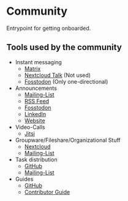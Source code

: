 # Community

Entrypoint for getting onboarded.

## Tools used by the community

- Instant messaging
  - [Matrix](https://matrix.to/#/!TiDqlLmEUaXqTemaLc:matrix.org?via=matrix.org)
  - [Nextcloud Talk](https://scs.sovereignit.de/nextcloud) (Not used)
  - [Fosstodon](https://fosstodon.org/@sovereigncloudstack) (Only one-directional)
- Announcements
  - [Mailing-List](https://scs.sovereignit.de/mailman3/postorius/lists/announce.lists.scs.community/)
  - [RSS Feed](https://scs.community/feed.xml)
  - [Fosstodon](https://fosstodon.org/@sovereigncloudstack)
  - [LinkedIn](https://www.linkedin.com/company/sovereigncloudstack)
  - [Website](https://scs.community)
- Video-Calls
  - [Jitsi](https://conf.scs.koeln:8443/SCS-TECH)
- Groupware/Fileshare/Organizational Stuff
  - [Nextcloud](https://scs.sovereignit.de/nextcloud)
  - [Mailing-List](https://scs.sovereignit.de/mailman3/postorius/lists/announce.lists.scs.community/)
- Task distribution
  - [GitHub](https://github.com/SovereignCloudStack)
  - [Mailing-List](https://scs.sovereignit.de/mailman3/postorius/lists/announce.lists.scs.community/)
- Guides
  - [GitHub](https://github.com/SovereignCloudStack)
  - [Contributor Guide](https://scs.community/docs/contributor/)
